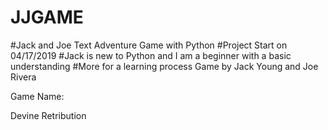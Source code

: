 # JJGAME
#Jack and Joe Text Adventure Game with Python
#Project Start on 04/17/2019
#Jack is new to Python and I am a beginner with a basic understanding
#More for a learning process
Game by Jack Young and Joe Rivera

Game Name:

Devine Retribution
